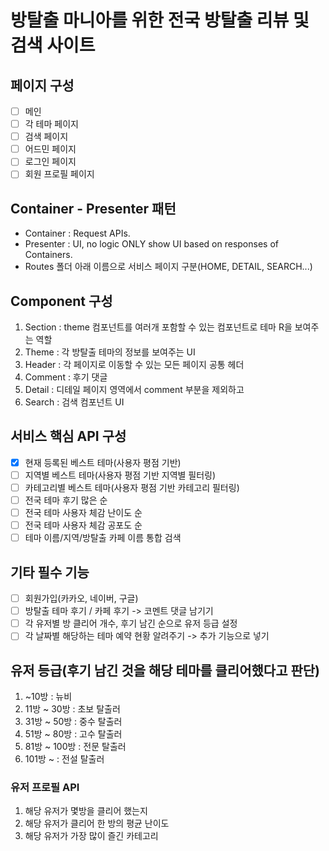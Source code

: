 # 방탈출 마니아를 위한 전국 방탈출 리뷰 및 검색 사이트
## 페이지 구성
- [ ] 메인
- [ ] 각 테마 페이지
- [ ] 검색 페이지
- [ ] 어드민 페이지
- [ ] 로그인 페이지
- [ ] 회원 프로필 페이지

## Container - Presenter 패턴
* Container : Request APIs.
* Presenter : UI, no logic ONLY show UI based on responses of Containers.
* Routes 폴더 아래 이름으로 서비스 페이지 구분(HOME, DETAIL, SEARCH...)

## Component 구성
1. Section : theme 컴포넌트를 여러개 포함할 수 있는 컴포넌트로 테마 R을 보여주는 역할
2. Theme : 각 방탈출 테마의 정보를 보여주는 UI
3. Header : 각 페이지로 이동할 수 있는 모든 페이지 공통 헤더
4. Comment : 후기 댓글
5. Detail : 디테일 페이지 영역에서 comment 부분을 제외하고
6. Search : 검색 컴포넌트 UI

## 서비스 핵심 API 구성
- [x] 현재 등록된 베스트 테마(사용자 평점 기반)
- [ ] 지역별 베스트 테마(사용자 평점 기반 지역별 필터링)
- [ ] 카테고리별 베스트 테마(사용자 평점 기반 카테고리 필터링)
- [ ] 전국 테마 후기 많은 순
- [ ] 전국 테마 사용자 체감 난이도 순
- [ ] 전국 테마 사용자 체감 공포도 순
- [ ] 테마 이름/지역/방탈출 카페 이름 통합 검색

## 기타 필수 기능
- [ ] 회원가입(카카오, 네이버, 구글)
- [ ] 방탈출 테마 후기 / 카페 후기 -> 코멘트 댓글 남기기
- [ ] 각 유저별 방 클리어 개수, 후기 남긴 순으로 유저 등급 설정
- [ ] 각 날짜별 해당하는 테마 예약 현황 알려주기 -> 추가 기능으로 넣기

## 유저 등급(후기 남긴 것을 해당 테마를 클리어했다고 판단)
1. ~10방 : 뉴비
2. 11방 ~ 30방 : 초보 탈출러
3. 31방 ~ 50방 : 중수 탈출러
4. 51방 ~ 80방 : 고수 탈출러
5. 81방 ~ 100방 : 전문 탈출러
5. 101방 ~ : 전설 탈출러

### 유저 프로필 API
1. 해당 유저가 몇방을 클리어 했는지
2. 해당 유저가 클리어 한 방의 평균 난이도
3. 해당 유저가 가장 많이 즐긴 카테고리
